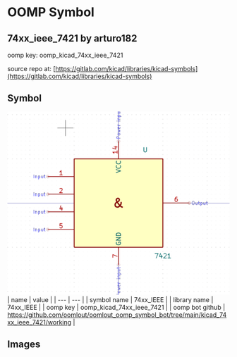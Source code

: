 # OOMP Symbol  
## 74xx_ieee_7421  by arturo182  
  
oomp key: oomp_kicad_74xx_ieee_7421  
  
source repo at: [https://gitlab.com/kicad/libraries/kicad-symbols](https://gitlab.com/kicad/libraries/kicad-symbols)  
## Symbol  
  
[![working.png](working_600.png)](working.png)  
| name | value | 
| --- | --- | 
| symbol name | 74xx_IEEE | 
| library name | 74xx_IEEE | 
| oomp key | oomp_kicad_74xx_ieee_7421 | 
| oomp bot github | https://github.com/oomlout/oomlout_oomp_symbol_bot/tree/main/kicad_74xx_ieee_7421/working | 
## Images  
